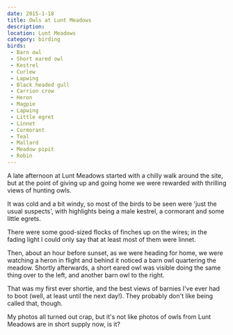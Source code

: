 ```yaml
---
date: 2015-1-18
title: Owls at Lunt Meadows
description:
location: Lunt Meadows
category: birding
birds:
 - Barn owl
 - Short eared owl
 - Kestrel
 - Curlew
 - Lapwing
 - Black headed gull
 - Carrion crow
 - Heron
 - Magpie
 - Lapwing
 - Little egret
 - Linnet
 - Cormorant
 - Teal
 - Mallard
 - Meadow pipit
 - Robin
---
```


A late afternoon at Lunt Meadows started with a chilly walk around the site, but at the point of giving up and going home we were rewarded with thrilling views of hunting owls.

It was cold and a bit windy, so most of the birds to be seen were 'just the usual suspects', with highlights being a male kestrel, a cormorant and some little egrets.

There were some good-sized flocks of finches up on the wires; in the fading light I could only say that at least most of them were linnet.

Then, about an hour before sunset, as we were heading for home, we were watching a heron in flight and behind it noticed a barn owl quartering the meadow. Shortly afterwards, a short eared owl was visible doing the same thing over to the left, and another barn owl to the right.

That was my first ever shortie, and the best views of barnies I've ever had to boot (well, at least until the next day!). They probably don't like being called that, though.

My photos all turned out crap, but it's not like photos of owls from Lunt Meadows are in short supply now, is it?